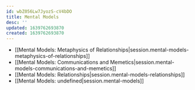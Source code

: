 ```yaml
---
id: wbZ056Lw7JyozS-cV4bDO
title: Mental Models
desc: ''
updated: 1639762693870
created: 1639762693870
---
```


- [[Mental Models:  Metaphysics of Relationships|session.mental-models-metaphysics-of-relationships]]
- [[Mental Models:  Communications and Memetics|session.mental-models-communications-and-memetics]]
- [[Mental Models:  Relationships|session.mental-models-relationships]]
- [[Mental Models: undefined|session.mental-models]]
